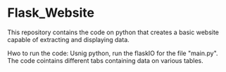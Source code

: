 # Flask_Website
This repository contains the code on python that creates a basic website capable of extracting and displaying data.

Hwo to run the code:
Usnig python, run the flaskIO for the file "main.py".
The code cointains different tabs containing data on various tables.
